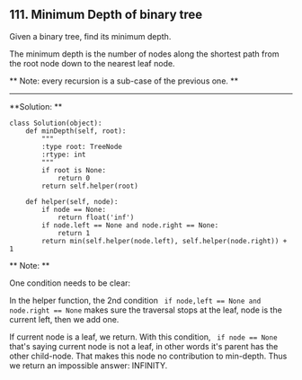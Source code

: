 ## 111. Minimum Depth of binary tree

Given a binary tree, find its minimum depth.

The minimum depth is the number of nodes along the shortest path from the root node down to the nearest leaf node.

** Note: every recursion is a sub-case of the previous one. **

---

**Solution: **

    class Solution(object):
        def minDepth(self, root):
            """
            :type root: TreeNode
            :rtype: int
            """
            if root is None:
                return 0
            return self.helper(root)

        def helper(self, node):
            if node == None:
                return float('inf')
            if node.left == None and node.right == None:
                return 1
            return min(self.helper(node.left), self.helper(node.right)) + 1


** Note: **

One condition needs to be clear:

In the helper function, the 2nd condition `` if node,left == None and node.right == None`` makes sure the traversal stops at the leaf, node is the current left, then we add one.
    
If current node is a leaf, we return. With this condition, `` if node == None`` that's saying current node is not a leaf, in other words it's parent has the other child-node. That makes this node no contribution to min-depth. Thus we return an impossible answer: INFINITY.
    
    